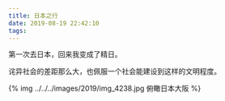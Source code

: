 ```yaml
---
title: 日本之行
date: 2019-08-19 22:42:10
tags:
---
```


第一次去日本，回来我变成了精日。

诧异社会的差距那么大，也佩服一个社会能建设到这样的文明程度。

{% img ../../../images/2019/img_4238.jpg 俯瞰日本大阪 %}